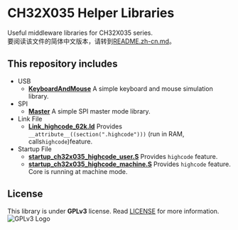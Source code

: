 # CH32X035 Helper Libraries

Useful middleware libraries for CH32X035 series.  
要阅读该文件的简体中文版本，请转到[README.zh-cn.md](README.zh-cn.md)。  

## This repository includes

- USB
  - **[KeyboardAndMouse](USB/KeyboardAndMouse)** A simple keyboard and mouse simulation library.
- SPI
  - **[Master](SPI/Master)** A simple SPI master mode library.
- Link File
  - **[Link_highcode_62k.ld](link_file/Link_highcode_62k.ld)** Provides `__attribute__((section(".highcode")))` (run in RAM, calls`highcode`)feature.
- Startup File
  - **[startup_ch32x035_highcode_user.S](startup_file/startup_ch32x035_highcode_user.S)** Provides `highcode` feature.
  - **[startup_ch32x035_highcode_machine.S](startup_file/startup_ch32x035_highcode_machine.S)** Provides `highcode` feature. Core is running at machine mode.

## License

This library is under **GPLv3** license. Read [LICENSE](LICENSE) for more information.  
![GPLv3 Logo](https://www.gnu.org/graphics/gplv3-with-text-136x68.png)  
